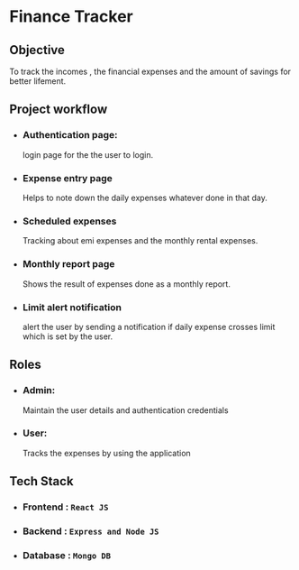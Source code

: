 # **Finance Tracker**

## Objective
To track the incomes , the financial expenses and the amount of savings for better lifement.

## Project workflow
- ### Authentication page:
  login page for the the user to login.

- ### Expense entry page
  Helps to note down the daily expenses whatever done in that day.

- ### Scheduled expenses
  Tracking about emi expenses and the monthly rental expenses.

- ### Monthly report page
  Shows the result of expenses done as a monthly report.

- ### Limit alert notification
  alert the user by sending a notification if daily expense crosses limit which is set by the user.

## Roles
- ### Admin:
  Maintain the user details and authentication credentials

- ### User:
  Tracks the expenses by using the application

## Tech Stack
- ### Frontend : `React JS`
- ### Backend  : `Express and Node JS`
- ### Database : `Mongo DB`
